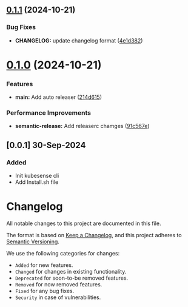 ## [0.1.1](https://github.com/kubesense-ai/kubesense-cli/compare/v0.1.0...v0.1.1) (2024-10-21)


### Bug Fixes

* **CHANGELOG:** update changelog format ([4e1d382](https://github.com/kubesense-ai/kubesense-cli/commit/4e1d382b98ba301c1a3dfefc84957b6104bc0d29))

# [0.1.0](https://github.com/kubesense-ai/kubesense-cli/compare/v0.0.3...v0.1.0) (2024-10-21)


### Features

* **main:** Add auto releaser ([214d615](https://github.com/kubesense-ai/kubesense-cli/commit/214d615f3f4f0e611088177cbae76ee414294dac))


### Performance Improvements

* **semantic-release:** Add releaserc chamges ([91c567e](https://github.com/kubesense-ai/kubesense-cli/commit/91c567edb7a85865332d3763541a040410e1585a))

## [0.0.1] 30-Sep-2024

### Added
- Init kubesense cli
- Add Install.sh file

# Changelog

All notable changes to this project are documented in this file.

The format is based on [Keep a Changelog](https://keepachangelog.com/en/1.0.0/),
and this project adheres to [Semantic Versioning](https://semver.org/spec/v2.0.0.html).

We use the following categories for changes:

- `Added` for new features.
- `Changed` for changes in existing functionality.
- `Deprecated` for soon-to-be removed features.
- `Removed` for now removed features.
- `Fixed` for any bug fixes.
- `Security` in case of vulnerabilities.
